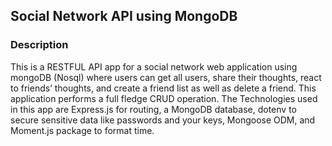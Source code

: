 ## Social Network API using MongoDB

### Description
This is a RESTFUL API app for a social network web application using mongoDB (Nosql) where users can get all users, share their thoughts, react to friends’ thoughts, and create a friend list as well as delete a friend. This application performs a full fledge CRUD operation. 
The Technologies used in this app are 
Express.js for routing, a MongoDB database, dotenv to secure sensitive data like passwords and your keys, Mongoose ODM, and Moment.js package to format time.
